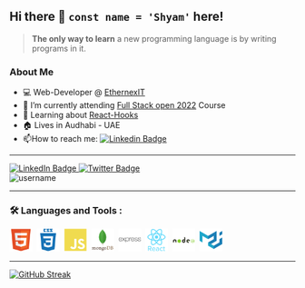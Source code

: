 ## Hi there 👋 `const name = 'Shyam'` here!

> **The only way to learn** a new programming language is by writing programs in it.


### About Me
- 💻 Web-Developer @ [EthernexIT](https://www.ethernexit.com/)
- 🏫 I’m currently attending [Full Stack open 2022](https://fullstackopen.com/en/) Course
- 📖 Learning about [React-Hooks](https://reactjs.org/docs/hooks-intro.html)
- 🏠 Lives in Audhabi - UAE
-  :mailbox:How to reach me: [![Linkedin Badge](https://img.shields.io/badge/-Linkedin-blue?style=flat&logo=Linkedin&logoColor=white)](https://www.linkedin.com/in/shyamenk/)
* * *
<div id="badges">
  <a href="your-linkedin-URL">
    <img src="https://img.shields.io/badge/LinkedIn-blue?style=for-the-badge&logo=linkedin&logoColor=white" alt="LinkedIn Badge"/>
  </a>

  <a href="https://twitter.com/shyamenk">
    <img src="https://img.shields.io/badge/Twitter-blue?style=for-the-badge&logo=twitter&logoColor=white" alt="Twitter Badge"/>
  </a>
</div>
<img src="https://komarev.com/ghpvc/?username=shyamenk&style=flat-square&color=blue" alt="username"/>

* * *

### :hammer_and_wrench: Languages and Tools :
<div>
<img src="https://github.com/devicons/devicon/blob/master/icons/html5/html5-original.svg" title="HTML5" alt="HTML" width="40" height="40"/>&nbsp;
 <img src="https://github.com/devicons/devicon/blob/master/icons/css3/css3-plain-wordmark.svg"  title="CSS3" alt="CSS" width="40" height="40"/>&nbsp;
  <img src="https://github.com/devicons/devicon/blob/master/icons/javascript/javascript-plain.svg" title="JavaScript" alt="JavaScript" width="40" height="40"/>&nbsp;
      <img src="https://github.com/devicons/devicon/blob/master/icons/mongodb/mongodb-original-wordmark.svg" title="mongoDB" alt="MongoDB" width="40" height="40"/>&nbsp;
    <img src="https://github.com/devicons/devicon/blob/master/icons/express/express-original-wordmark.svg" title="Express"  alt="express" width="40" height="40"/>&nbsp;
  <img src="https://github.com/devicons/devicon/blob/master/icons/react/react-original-wordmark.svg" title="React" alt="React" width="40" height="40"/>&nbsp;
   <img src="https://github.com/devicons/devicon/blob/master/icons/nodejs/nodejs-original-wordmark.svg" title="NodeJS" alt="NodeJS" width="40" height="40"/>&nbsp;
  <img src="https://github.com/devicons/devicon/blob/master/icons/materialui/materialui-original.svg" title="Material UI" alt="Material UI" width="40" height="40"/>&nbsp;

</div>


---
[![GitHub Streak](http://github-readme-streak-stats.herokuapp.com?user=your-github-username&theme=dark&background=000000)](https://git.io/streak-stats)

